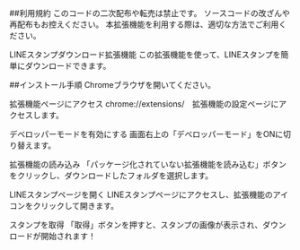 ##利用規約
このコードの二次配布や転売は禁止です。
ソースコードの改ざんや再配布もお控えください。
本拡張機能を利用する際は、適切な方法でご利用ください。

LINEスタンプダウンロード拡張機能
この拡張機能を使って、LINEスタンプを簡単にダウンロードできます。

##インストール手順
Chromeブラウザを開いてください。

拡張機能ページにアクセス
chrome://extensions/　拡張機能の設定ページにアクセスします。

デベロッパーモードを有効にする
画面右上の「デベロッパーモード」をONに切り替えます。

拡張機能の読み込み
「パッケージ化されていない拡張機能を読み込む」ボタンをクリックし、ダウンロードしたフォルダを選択します。

LINEスタンプページを開く
LINEスタンプページにアクセスし、拡張機能のアイコンをクリックして開きます。

スタンプを取得
「取得」ボタンを押すと、スタンプの画像が表示され、ダウンロードが開始されます！


